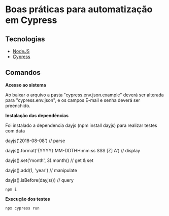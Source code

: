 # Boas práticas para automatização em Cypress

## Tecnologias

- [NodeJS](https://nodejs.org/)
- [Cypress](https://www.cypress.io/)

## Comandos

**Acesso ao sistema**

Ao baixar o arquivo a pasta "cypress.env.json.example" deverá ser alterada para "cypress.env.json", e os campos E-mail e senha deverá ser preenchido.


**Instalação das dependências**

Foi instalado a dependencia dayjs (npm install dayjs) para realizar testes com data

dayjs('2018-08-08') // parse

dayjs().format('{YYYY} MM-DDTHH:mm:ss SSS [Z] A') // display

dayjs().set('month', 3).month() // get & set

dayjs().add(1, 'year') // manipulate

dayjs().isBefore(dayjs()) // query


```
npm i
``` 

**Execução dos testes**

```
npx cypress run
``` 
